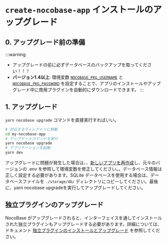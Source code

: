 # `create-nocobase-app` インストールのアップグレード

## 0. アップグレード前の準備

:::warning
- アップグレードの前に必ずデータベースのバックアップを取ってください！！！
- **バージョン1.4以上**: 環境変数 [`NOCOBASE_PKG_USERNAME`](/welcome/getting-started/env#nocobase_pkg_username) と [`NOCOBASE_PKG_PASSWORD`](/welcome/getting-started/env#nocobase_pkg_password) を設定することで、アプリのインストールやアップグレード中に商用プラグインを自動的にダウンロードできます。
:::


## 1. アップグレード

`yarn nocobase upgrade` コマンドを直接実行すればいい。

```bash
# 対応するディレクトリに移動
cd my-nocobase-app
# アップデートコマンドを実行
yarn nocobase upgrade
# アプリケーションを起動
yarn dev
```

アップグレードに問題が発生した場合は、、[新しいアプリを再作成](/welcome/getting-started/installation/create-nocobase-app)し、元々のバージョンの .env を参照して環境変数を修正してください。。データベース情報は正しく設定する必要があります。SQLite データベースを使用する場合は、データベースファイルを `./storage/db/` ディレクトリにコピーしてください。最後に、yarn nocobase upgradeを実行してアップグレードしてください。

## 独立プラグインのアップグレード

NocoBase がアップグレードされると、インターフェイスを通してインストールされた独立プラグインもアップグレードする必要があります。詳細については、ドキュメント [独立プラグインのインストールとアップグレード](/welcome/getting-started/plugin) を参照してください。

